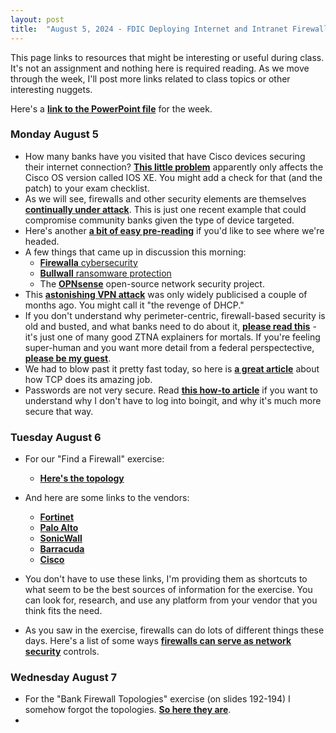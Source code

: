 ```yaml
---
layout: post
title:  "August 5, 2024 - FDIC Deploying Internet and Intranet Firewalls"
---
```


This page links to resources that might be interesting or useful during class. It's not an assignment and nothing here is required reading. As we move through the week, I'll post more links related to class topics or other interesting nuggets.

Here's a [**link to the PowerPoint file**](https://class.hillvt.com/assets/DIIF-20240805.pptx) for the week.

### Monday August 5

- How many banks have you visited that have Cisco devices securing their internet connection? [**This little problem**](https://www.bleepingcomputer.com/news/security/over-10-000-cisco-devices-hacked-in-ios-xe-zero-day-attacks/) apparently only affects the Cisco OS version called IOS XE. You might add a check for that (and the patch) to your exam checklist.
- As we will see, firewalls and other security elements are themselves [**continually under attack**](https://www.databreachtoday.com/cisco-fixes-firewall-0-days-after-likely-nation-state-hack-a-24934). This is just one recent example that could compromise community banks given the type of device targeted. 
- Here's another [**a bit of easy pre-reading**](https://www.sayers.com/articles/the-future-of-firewalls-engineering-experts-reveal-the-path-ahead/) if you'd like to see where we're headed.
- A few things that came up in discussion this morning:
  - [**Firewalla** cybersecurity](https://firewalla.com/)
  - [**Bullwall** ransomware protection](https://bullwall.com/)
  - The [**OPNsense**](https://opnsense.org/) open-source network security project.
- This [**astonishing VPN attack**](https://arstechnica.com/security/2024/05/novel-attack-against-virtually-all-vpn-apps-neuters-their-entire-purpose/) was only widely publicised a couple of months ago. You might call it "the revenge of DHCP."
- If you don't understand why perimeter-centric, firewall-based security is old and busted, and what banks need to do about it, [**please read this**](https://www.sdxcentral.com/security/zero-trust/definitions/what-is-zero-trust-network-access-ztna/) - it's just one of many good ZTNA explainers for mortals. If you're feeling super-human and you want more detail from a federal perspectective, [**please be my guest**](https://nvlpubs.nist.gov/nistpubs/SpecialPublications/NIST.SP.800-207.pdf).
- We had to blow past it pretty fast today, so here is [**a great article**](https://sookocheff.com/post/networking/how-does-tcp-work/) about how TCP does its amazing job.
- Passwords are not very secure. Read [**this how-to article**](https://www.digitalocean.com/community/tutorials/how-to-configure-ssh-key-based-authentication-on-a-linux-server) if you want to understand why I don't have to log into boingit, and why it's much more secure that way.
  

### Tuesday August 6

- For our "Find a Firewall" exercise:
  - [**Here's the topology**](https://boingit.com/fdic/fdic-diif/faf.png)
- And here are some links to the vendors:
  - [**Fortinet**](https://www.fortinet.com/products/next-generation-firewall)
  - [**Palo Alto**](https://www.paloaltonetworks.com/network-security/next-generation-firewall-hardware)
  - [**SonicWall**](https://www.sonicwall.com/products/firewalls/)
  - [**Barracuda**](https://www.barracuda.com/products/network-protection/secureedge/next-generation-security)
  - [**Cisco**](https://www.cisco.com/site/us/en/products/security/firewalls/index.html#tabs-9e2187ae1d-item-4b92b35855-tab)
- You don't have to use these links, I'm providing them as shortcuts to what seem to be the best sources of information for the exercise. You can look for, research, and use any platform from your vendor that you think fits the need.

- As you saw in the exercise, firewalls can do lots of different things these days. Here's a list of some ways [**firewalls can serve as network security**](https://class.hillvt.com/assets/Firewall-Controls.docx) controls.

  
### Wednesday August 7

- For the "Bank Firewall Topologies" exercise (on slides 192-194) I somehow forgot the topologies. [**So here they are**](https://boingit.com/firewalls/assets/bank_topos.png).
- 
